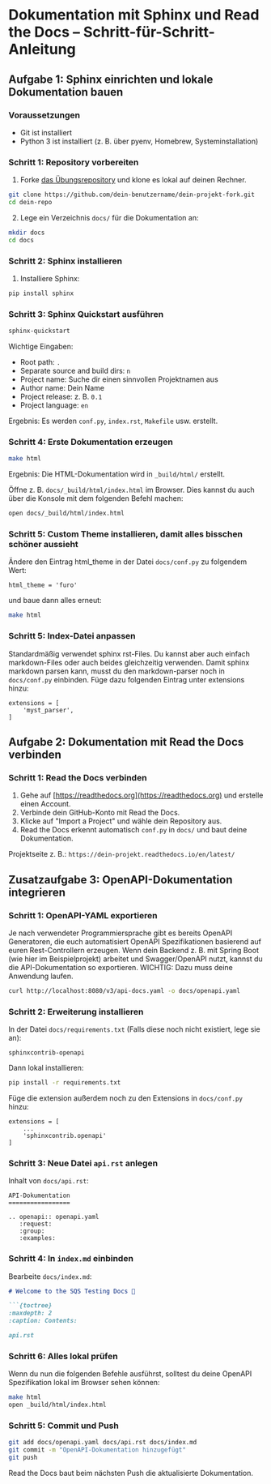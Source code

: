 # Dokumentation mit Sphinx und Read the Docs – Schritt-für-Schritt-Anleitung

## Aufgabe 1: Sphinx einrichten und lokale Dokumentation bauen

### Voraussetzungen

- Git ist installiert
- Python 3 ist installiert (z. B. über pyenv, Homebrew, Systeminstallation)

### Schritt 1: Repository vorbereiten

1. Forke [das Übungsrepository](https://github.com/FlixFix/sqs_testing2) und klone es lokal auf deinen Rechner.

```bash
git clone https://github.com/dein-benutzername/dein-projekt-fork.git
cd dein-repo
```

2. Lege ein Verzeichnis `docs/` für die Dokumentation an:

```bash
mkdir docs
cd docs
```

### Schritt 2: Sphinx installieren

1. Installiere Sphinx:

```bash
pip install sphinx
```

### Schritt 3: Sphinx Quickstart ausführen

```bash
sphinx-quickstart
```

Wichtige Eingaben:

- Root path: `.`
- Separate source and build dirs: `n`
- Project name: Suche dir einen sinnvollen Projektnamen aus
- Author name: Dein Name
- Project release: z. B. `0.1`
- Project language: `en`

Ergebnis: Es werden `conf.py`, `index.rst`, `Makefile` usw. erstellt.

### Schritt 4: Erste Dokumentation erzeugen

```bash
make html
```

Ergebnis: Die HTML-Dokumentation wird in `_build/html/` erstellt.

Öffne z. B. `docs/_build/html/index.html` im Browser. Dies kannst du auch über die Konsole mit dem folgenden Befehl machen:

```bash
open docs/_build/html/index.html
```

### Schritt 5: Custom Theme installieren, damit alles bisschen schöner aussieht

Ändere den Eintrag html_theme in der Datei `docs/conf.py` zu folgendem Wert:

```
html_theme = 'furo'
```

und baue dann alles erneut:


```bash
make html
```


### Schritt 5: Index-Datei anpassen

Standardmäßig verwendet sphinx rst-Files. Du kannst aber auch einfach markdown-Files oder auch beides gleichzeitig verwenden. Damit sphinx markdown parsen kann, musst du den markdown-parser noch in `docs/conf.py` einbinden. Füge dazu folgenden Eintrag unter extensions hinzu:


```
extensions = [
    'myst_parser',
]

```

## Aufgabe 2: Dokumentation mit Read the Docs verbinden

### Schritt 1: Read the Docs verbinden

1. Gehe auf [https://readthedocs.org](https://readthedocs.org) und erstelle einen Account.
2. Verbinde dein GitHub-Konto mit Read the Docs.
3. Klicke auf "Import a Project" und wähle dein Repository aus.
4. Read the Docs erkennt automatisch `conf.py` in `docs/` und baut deine Dokumentation.

Projektseite z. B.: `https://dein-projekt.readthedocs.io/en/latest/`

## Zusatzaufgabe 3: OpenAPI-Dokumentation integrieren

### Schritt 1: OpenAPI-YAML exportieren

Je nach verwendeter Programmiersprache gibt es bereits OpenAPI Generatoren, die euch automatisiert OpenAPI Spezifikationen basierend auf euren Rest-Controllern erzeugen.
Wenn dein Backend z. B. mit Spring Boot (wie hier im Beispielprojekt) arbeitet und Swagger/OpenAPI nutzt, kannst du die API-Dokumentation so exportieren. WICHTIG: Dazu muss deine Anwendung laufen.

```bash
curl http://localhost:8080/v3/api-docs.yaml -o docs/openapi.yaml
```

### Schritt 2: Erweiterung installieren

In der Datei `docs/requirements.txt` (Falls diese noch nicht existiert, lege sie an):

```
sphinxcontrib-openapi
```

Dann lokal installieren:

```bash
pip install -r requirements.txt
```

Füge die extension außerdem noch zu den Extensions in `docs/conf.py` hinzu:

```
extensions = [
    ...
    'sphinxcontrib.openapi'
]
```

### Schritt 3: Neue Datei `api.rst` anlegen

Inhalt von `docs/api.rst`:

```
API-Dokumentation
=================

.. openapi:: openapi.yaml
   :request:
   :group:
   :examples:
```

### Schritt 4: In `index.md` einbinden

Bearbeite `docs/index.md`:

```md
# Welcome to the SQS Testing Docs 🧪

```{toctree}
:maxdepth: 2
:caption: Contents:

api.rst
```

### Schritt 6: Alles lokal prüfen

Wenn du nun die folgenden Befehle ausführst, solltest du deine OpenAPI Spezifikation lokal im Browser sehen können:

```bash
make html
open _build/html/index.html
```

### Schritt 5: Commit und Push

```bash
git add docs/openapi.yaml docs/api.rst docs/index.md
git commit -m "OpenAPI-Dokumentation hinzugefügt"
git push
```

Read the Docs baut beim nächsten Push die aktualisierte Dokumentation.
